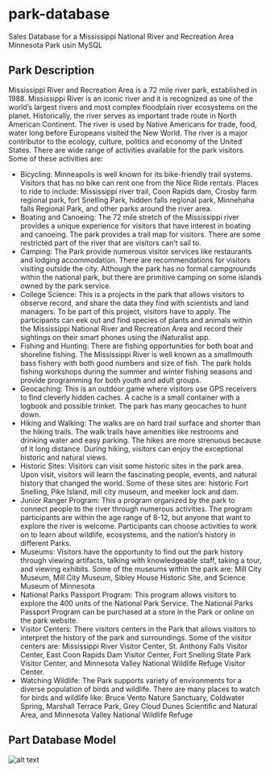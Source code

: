 # park-database
Sales Database for a Mississippi National River and Recreation Area Minnesota Park usin MySQL
## Park Description
Mississippi River and Recreation Area is a 72 mile river park, established in 1988. Mississippi River is an iconic river and it is recognized as one of the world’s largest rivers and most complex floodplain river ecosystems on the planet. Historically, the river serves as important trade route in North American Continent. The river is used by Native Americans for trade, food, water long before Europeans visited the New World. The river is a major contributor to the ecology, culture, politics and economy of the United States.
There are wide range of activities available for the park visitors. Some of these activities are:
* Bicycling: Minneapolis is well known for its bike-friendly trail systems. Visitors that has no bike can rent one from the Nice Ride rentals. Places to ride to include: Mississippi river trail, Coon Rapids dam, Crosby farm regional park, fort Snelling Park, hidden falls regional park, Minnehaha falls Regional Park, and other parks around the river area.  
* Boating and Canoeing: The 72 mile stretch of the Mississippi river provides a unique experience for visitors that have interest in boating and canoeing. The park provides a trail map for visitors. There are some restricted part of the river that are visitors can’t sail to. 
* Camping: The Park provide numerous visitor services like restaurants and lodging accommodation. There are recommendations for visitors visiting outside the city. Although the park has no formal campgrounds within the national park, but there are primitive camping on some islands owned by the park service. 
* College Science: This is a projects in the park that allows visitors to observe record, and share the data they find with scientists and land managers. To be part of this project, visitors have to apply. The participants can eek out and find species of plants and animals within the Mississippi National River and Recreation Area and record their sightings on their smart phones using the iNaturalist app. 
* Fishing and Hunting: There are fishing opportunities for both boat and shoreline fishing. The Mississippi River is well known as a smallmouth bass fishery with both good numbers and size of fish. The park holds fishing workshops during the summer and winter fishing seasons and provide programming for both youth and adult groups. 
* Geocaching: This is an outdoor game where visitors use GPS receivers to find cleverly hidden caches. A cache is a small container with a logbook and possible trinket. The park has many geocaches to hunt down.
* Hiking and Walking: The walks are on hard trail surface and shorter than the hiking trails. The walk trails have amenities like restrooms and drinking water and easy parking. The hikes are more strenuous because of it long distance. During hiking, visitors can enjoy the exceptional historic and natural views.
* Historic Sites: Visitors can visit some historic sites in the park area. Upon visit, visitors will learn the fascinating people, events, and natural history that changed the world. Some of these sites are: historic Fort Snelling, Pike Island, mill city museum, and meeker lock and dam. 
* Junior Ranger Program: This a program organized by the park to connect people to the river through numerous activities. The program participants are within the age range of 8-12, but anyone that want to explore the river is welcome. Participants can choose activities to work on to learn about wildlife, ecosystems, and the nation’s history in different Parks.
* Museums: Visitors have the opportunity to find out the park history through viewing artifacts, talking with knowledgeable staff, taking a tour, and viewing exhibits. Some of the museums within the park are: Mill City Museum, Mill City Museum, Sibley House Historic Site, and Science Museum of Minnesota
* National Parks Passport Program: This program allows visitors to explore the 400 units of the National Park Service. The National Parks Passport Program can be purchased at a store in the Park or online on the park website. 
* Visitor Centers: There visitors centers in the Park that allows visitors to interpret the history of the park and surroundings. Some of the visitor centers are: Mississippi River Visitor Center, St. Anthony Falls Visitor Center, East Coon Rapids Dam Visitor Center, Fort Snelling State Park Visitor Center, and Minnesota Valley National Wildlife Refuge Visitor Center.
* Watching Wildlife:  The Park supports variety of environments for a diverse population of birds and wildlife. There are many places to watch for birds and wildlife like: Bruce Vento Nature Sanctuary, Coldwater Spring, Marshall Terrace Park, Grey Cloud Dunes Scientific and Natural Area, and Minnesota Valley National Wildlife Refuge
## Part Database Model 
![alt text](https://user-images.githubusercontent.com/37972518/118476105-56275780-b6ca-11eb-9003-0bfb5626a6cd.jpg)
